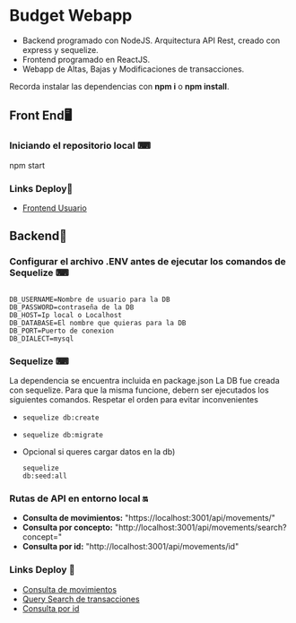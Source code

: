 # Budget Webapp

* Backend programado con NodeJS. Arquitectura API Rest, creado con express y sequelize.
* Frontend programado en ReactJS. 
* Webapp de Altas, Bajas y Modificaciones de transacciones.

Recorda instalar las dependencias con **npm i** o **npm install**.

## Front End🖥
### Iniciando el repositorio local ⌨

npm start

### Links Deploy🔗

- [Frontend Usuario](https://gmcbudget.herokuapp.com/)


## Backend🔩
### Configurar el archivo .ENV antes de ejecutar los comandos de Sequelize ⌨

<pre><code>
DB_USERNAME=Nombre de usuario para la DB
DB_PASSWORD=contraseña de la DB
DB_HOST=Ip local o Localhost
DB_DATABASE=El nombre que quieras para la DB
DB_PORT=Puerto de conexion
DB_DIALECT=mysql
</code></pre>


### Sequelize ⌨
La dependencia se encuentra incluida en package.json
La DB fue creada con sequelize. Para que la misma funcione, debern ser ejecutados los siguientes comandos. Respetar el orden para evitar inconvenientes

- <pre><code>sequelize db:create</code></pre>
- <pre><code>sequelize db:migrate</code></pre>
- Opcional si queres cargar datos en la db) <pre><code>sequelize db:seed:all</code></pre>

### Rutas de API en entorno local 🔛

- **Consulta de movimientos:** "https://localhost:3001/api/movements/"
- **Consulta por concepto:** "http://localhost:3001/api/movements/search?concept="
- **Consulta por id:** "http://localhost:3001/api/movements/id"


### Links Deploy 🔗

- [Consulta de movimientos](https://nodeabm.herokuapp.com/api/movements)
- [Query Search de transacciones](https://nodeabm.herokuapp.com/api/movements/search?concept=)
- [Consulta por id](https://nodeabm.herokuapp.com/api/movements/REEMPLAZAR_NRO_ID)
